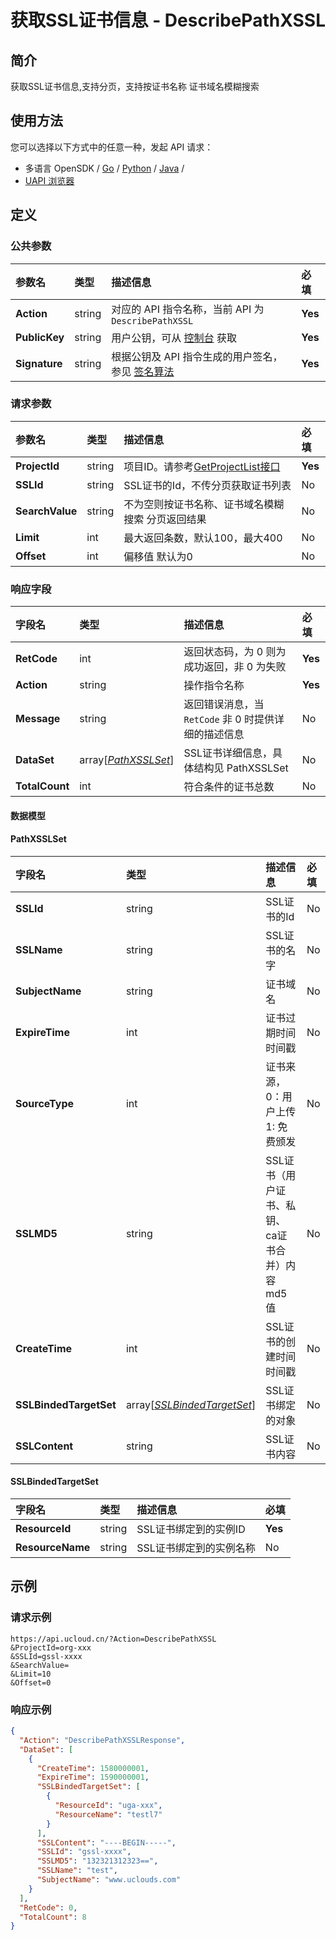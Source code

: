# 获取SSL证书信息 - DescribePathXSSL

## 简介

获取SSL证书信息,支持分页，支持按证书名称 证书域名模糊搜索






## 使用方法

您可以选择以下方式中的任意一种，发起 API 请求：
- 多语言 OpenSDK / [Go](https://github.com/ucloud/ucloud-sdk-go) / [Python](https://github.com/ucloud/ucloud-sdk-python3) / [Java](https://github.com/ucloud/ucloud-sdk-java) /
- [UAPI 浏览器](https://console.ucloud.cn/uapi/detail?id=DescribePathXSSL)


## 定义

### 公共参数

| 参数名 | 类型 | 描述信息 | 必填 |
|:---|:---|:---|:---|
| **Action**     | string  | 对应的 API 指令名称，当前 API 为 `DescribePathXSSL`                        | **Yes** |
| **PublicKey**  | string  | 用户公钥，可从 [控制台](https://console.ucloud.cn/uapi/apikey) 获取                                             | **Yes** |
| **Signature**  | string  | 根据公钥及 API 指令生成的用户签名，参见 [签名算法](api/summary/signature.md)  | **Yes** |

### 请求参数

| 参数名 | 类型 | 描述信息 | 必填 |
|:---|:---|:---|:---|
| **ProjectId** | string | 项目ID。请参考[GetProjectList接口](api/summary/get_project_list) |**Yes**|
| **SSLId** | string | SSL证书的Id，不传分页获取证书列表 |No|
| **SearchValue** | string | 不为空则按证书名称、证书域名模糊搜索 分页返回结果 |No|
| **Limit** | int | 最大返回条数，默认100，最大400 |No|
| **Offset** | int | 偏移值 默认为0 |No|

### 响应字段

| 字段名 | 类型 | 描述信息 | 必填 |
|:---|:---|:---|:---|
| **RetCode** | int | 返回状态码，为 0 则为成功返回，非 0 为失败 |**Yes**|
| **Action** | string | 操作指令名称 |**Yes**|
| **Message** | string | 返回错误消息，当 `RetCode` 非 0 时提供详细的描述信息 |No|
| **DataSet** | array[[*PathXSSLSet*](#PathXSSLSet)] | SSL证书详细信息，具体结构见 PathXSSLSet |No|
| **TotalCount** | int | 符合条件的证书总数 |No|

#### 数据模型


#### PathXSSLSet

| 字段名 | 类型 | 描述信息 | 必填 |
|:---|:---|:---|:---|
| **SSLId** | string | SSL证书的Id |No|
| **SSLName** | string | SSL证书的名字 |No|
| **SubjectName** | string | 证书域名 |No|
| **ExpireTime** | int | 证书过期时间 时间戳 |No|
| **SourceType** | int | 证书来源，0：用户上传 1: 免费颁发 |No|
| **SSLMD5** | string | SSL证书（用户证书、私钥、ca证书合并）内容md5值 |No|
| **CreateTime** | int | SSL证书的创建时间 时间戳 |No|
| **SSLBindedTargetSet** | array[[*SSLBindedTargetSet*](#SSLBindedTargetSet)] | SSL证书绑定的对象 |No|
| **SSLContent** | string | SSL证书内容 |No|

#### SSLBindedTargetSet

| 字段名 | 类型 | 描述信息 | 必填 |
|:---|:---|:---|:---|
| **ResourceId** | string | SSL证书绑定到的实例ID |**Yes**|
| **ResourceName** | string | SSL证书绑定到的实例名称 |No|

## 示例

### 请求示例
    
```
https://api.ucloud.cn/?Action=DescribePathXSSL
&ProjectId=org-xxx
&SSLId=gssl-xxxx
&SearchValue=
&Limit=10
&Offset=0
```

### 响应示例
    
```json
{
  "Action": "DescribePathXSSLResponse",
  "DataSet": [
    {
      "CreateTime": 1580000001,
      "ExpireTime": 1590000001,
      "SSLBindedTargetSet": [
        {
          "ResourceId": "uga-xxx",
          "ResourceName": "testl7"
        }
      ],
      "SSLContent": "----BEGIN-----",
      "SSLId": "gssl-xxxx",
      "SSLMD5": "132321312323==",
      "SSLName": "test",
      "SubjectName": "www.uclouds.com"
    }
  ],
  "RetCode": 0,
  "TotalCount": 8
}
```





